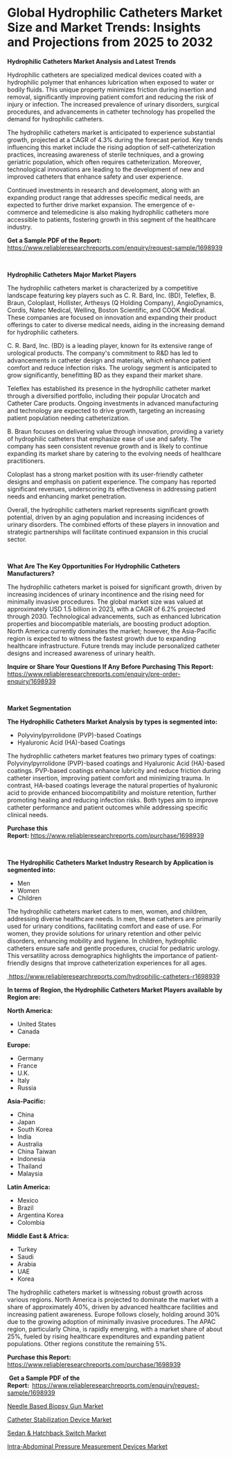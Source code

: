 <p><h1>Global Hydrophilic Catheters Market Size and Market Trends: Insights and Projections from 2025 to 2032</h1></p><p><strong>Hydrophilic Catheters Market Analysis and Latest Trends</strong></p>
<p><p>Hydrophilic catheters are specialized medical devices coated with a hydrophilic polymer that enhances lubrication when exposed to water or bodily fluids. This unique property minimizes friction during insertion and removal, significantly improving patient comfort and reducing the risk of injury or infection. The increased prevalence of urinary disorders, surgical procedures, and advancements in catheter technology has propelled the demand for hydrophilic catheters.</p><p>The hydrophilic catheters market is anticipated to experience substantial growth, projected at a CAGR of 4.3% during the forecast period. Key trends influencing this market include the rising adoption of self-catheterization practices, increasing awareness of sterile techniques, and a growing geriatric population, which often requires catheterization. Moreover, technological innovations are leading to the development of new and improved catheters that enhance safety and user experience.</p><p>Continued investments in research and development, along with an expanding product range that addresses specific medical needs, are expected to further drive market expansion. The emergence of e-commerce and telemedicine is also making hydrophilic catheters more accessible to patients, fostering growth in this segment of the healthcare industry.</p></p>
<p><strong>Get a Sample PDF of the Report:&nbsp;</strong> <a href="https://www.reliableresearchreports.com/enquiry/request-sample/1698939?utm_campaign=102&utm_medium=2&utm_source=Github&utm_content=ia&utm_term=09012025&utm_id=hydrophilic-catheters">https://www.reliableresearchreports.com/enquiry/request-sample/1698939</a></p>
<p>&nbsp;</p>
<p><strong>Hydrophilic Catheters Major Market Players</strong></p>
<p><p>The hydrophilic catheters market is characterized by a competitive landscape featuring key players such as C. R. Bard, Inc. (BD), Teleflex, B. Braun, Coloplast, Hollister, Arthesys (Q Holding Company), AngioDynamics, Cordis, Natec Medical, Wellinq, Boston Scientific, and COOK Medical. These companies are focused on innovation and expanding their product offerings to cater to diverse medical needs, aiding in the increasing demand for hydrophilic catheters.</p><p>C. R. Bard, Inc. (BD) is a leading player, known for its extensive range of urological products. The company's commitment to R&D has led to advancements in catheter design and materials, which enhance patient comfort and reduce infection risks. The urology segment is anticipated to grow significantly, benefitting BD as they expand their market share.</p><p>Teleflex has established its presence in the hydrophilic catheter market through a diversified portfolio, including their popular Urocatch and Catheter Care products. Ongoing investments in advanced manufacturing and technology are expected to drive growth, targeting an increasing patient population needing catheterization.</p><p>B. Braun focuses on delivering value through innovation, providing a variety of hydrophilic catheters that emphasize ease of use and safety. The company has seen consistent revenue growth and is likely to continue expanding its market share by catering to the evolving needs of healthcare practitioners.</p><p>Coloplast has a strong market position with its user-friendly catheter designs and emphasis on patient experience. The company has reported significant revenues, underscoring its effectiveness in addressing patient needs and enhancing market penetration.</p><p>Overall, the hydrophilic catheters market represents significant growth potential, driven by an aging population and increasing incidences of urinary disorders. The combined efforts of these players in innovation and strategic partnerships will facilitate continued expansion in this crucial sector.</p></p>
<p>&nbsp;</p>
<p><strong>What Are The Key Opportunities For Hydrophilic Catheters Manufacturers?</strong></p>
<p><p>The hydrophilic catheters market is poised for significant growth, driven by increasing incidences of urinary incontinence and the rising need for minimally invasive procedures. The global market size was valued at approximately USD 1.5 billion in 2023, with a CAGR of 6.2% projected through 2030. Technological advancements, such as enhanced lubrication properties and biocompatible materials, are boosting product adoption. North America currently dominates the market; however, the Asia-Pacific region is expected to witness the fastest growth due to expanding healthcare infrastructure. Future trends may include personalized catheter designs and increased awareness of urinary health.</p></p>
<p><strong>Inquire or Share Your Questions If Any Before Purchasing This Report:</strong> <a href="https://www.reliableresearchreports.com/enquiry/pre-order-enquiry/1698939?utm_campaign=102&utm_medium=2&utm_source=Github&utm_content=ia&utm_term=09012025&utm_id=hydrophilic-catheters">https://www.reliableresearchreports.com/enquiry/pre-order-enquiry/1698939</a></p>
<p>&nbsp;</p>
<p><strong>Market Segmentation</strong></p>
<p><strong>The Hydrophilic Catheters Market Analysis by types is segmented into:</strong></p>
<p><ul><li>Polyvinylpyrrolidone (PVP)-based Coatings</li><li>Hyaluronic Acid (HA)-based Coatings</li></ul></p>
<p><p>The hydrophilic catheters market features two primary types of coatings: Polyvinylpyrrolidone (PVP)-based coatings and Hyaluronic Acid (HA)-based coatings. PVP-based coatings enhance lubricity and reduce friction during catheter insertion, improving patient comfort and minimizing trauma. In contrast, HA-based coatings leverage the natural properties of hyaluronic acid to provide enhanced biocompatibility and moisture retention, further promoting healing and reducing infection risks. Both types aim to improve catheter performance and patient outcomes while addressing specific clinical needs.</p></p>
<p><strong>Purchase this Report:&nbsp;</strong><a href="https://www.reliableresearchreports.com/purchase/1698939?utm_campaign=102&utm_medium=2&utm_source=Github&utm_content=ia&utm_term=09012025&utm_id=hydrophilic-catheters">https://www.reliableresearchreports.com/purchase/1698939</a></p>
<p>&nbsp;</p>
<p><strong>The Hydrophilic Catheters Market Industry Research by Application is segmented into:</strong></p>
<p><ul><li>Men</li><li>Women</li><li>Children</li></ul></p>
<p><p>The hydrophilic catheters market caters to men, women, and children, addressing diverse healthcare needs. In men, these catheters are primarily used for urinary conditions, facilitating comfort and ease of use. For women, they provide solutions for urinary retention and other pelvic disorders, enhancing mobility and hygiene. In children, hydrophilic catheters ensure safe and gentle procedures, crucial for pediatric urology. This versatility across demographics highlights the importance of patient-friendly designs that improve catheterization experiences for all ages.</p></p>
<p><a href="https://www.reliableresearchreports.com/hydrophilic-catheters-r1698939?utm_campaign=102&utm_medium=2&utm_source=Github&utm_content=ia&utm_term=09012025&utm_id=hydrophilic-catheters">&nbsp;https://www.reliableresearchreports.com/hydrophilic-catheters-r1698939</a></p>
<p><strong>In terms of Region, the Hydrophilic Catheters Market Players available by Region are:</strong></p>
<p>
    <p> <strong> North America: </strong>
        <ul>
            <li>United States</li>
            <li>Canada</li>
        </ul>
        </p> 
    <p> <strong> Europe: </strong>
        <ul>
            <li>Germany</li>
            <li>France</li>
            <li>U.K.</li>
            <li>Italy</li>
            <li>Russia</li>
        </ul>
        </p> 
    <p> <strong> Asia-Pacific: </strong>
        <ul>
            <li>China</li>
            <li>Japan</li>
            <li>South Korea</li>
            <li>India</li>
            <li>Australia</li>
            <li>China Taiwan</li>
            <li>Indonesia</li>
            <li>Thailand</li>
            <li>Malaysia</li>
        </ul>
        </p> 
    <p> <strong> Latin America: </strong>
        <ul>
            <li>Mexico</li>
            <li>Brazil</li>
            <li>Argentina Korea</li>
            <li>Colombia</li>
        </ul>
        </p> 
    <p> <strong> Middle East & Africa: </strong>
        <ul>
            <li>Turkey</li>
            <li>Saudi</li>
            <li>Arabia</li>
            <li>UAE</li>
            <li>Korea</li>
        </ul>
    </p>
    </p>
<p><p>The hydrophilic catheters market is witnessing robust growth across various regions. North America is projected to dominate the market with a share of approximately 40%, driven by advanced healthcare facilities and increasing patient awareness. Europe follows closely, holding around 30% due to the growing adoption of minimally invasive procedures. The APAC region, particularly China, is rapidly emerging, with a market share of about 25%, fueled by rising healthcare expenditures and expanding patient populations. Other regions constitute the remaining 5%.</p></p>
<p><strong>Purchase this Report: </strong><a href="https://www.reliableresearchreports.com/purchase/1698939?utm_campaign=102&utm_medium=2&utm_source=Github&utm_content=ia&utm_term=09012025&utm_id=hydrophilic-catheters">https://www.reliableresearchreports.com/purchase/1698939</a></p>
<p>&nbsp;<strong>Get a Sample PDF of the Report:&nbsp;&nbsp;</strong><a href="https://www.reliableresearchreports.com/enquiry/request-sample/1698939?utm_campaign=102&utm_medium=2&utm_source=Github&utm_content=ia&utm_term=09012025&utm_id=hydrophilic-catheters">https://www.reliableresearchreports.com/enquiry/request-sample/1698939</a></p>
<p><strong></strong></p>
<p><p><a href="https://github.com/pearlinewhite4692/Market-Research-Report-List-1/blob/main/needle-based-biopsy-gun-market.md?utm_campaign=102&utm_medium=2&utm_source=Github&utm_content=ia&utm_term=09012025&utm_id=hydrophilic-catheters">Needle Based Biopsy Gun Market</a></p><p><a href="https://github.com/hillsmyung726/Market-Research-Report-List-1/blob/main/catheter-stabilization-device-market.md?utm_campaign=102&utm_medium=2&utm_source=Github&utm_content=ia&utm_term=09012025&utm_id=hydrophilic-catheters">Catheter Stabilization Device Market</a></p><p><a href="https://github.com/FlorianWolf90/Market-Research-Report-List-1/blob/main/sedan-hatchback-switch-market.md?utm_campaign=102&utm_medium=2&utm_source=Github&utm_content=ia&utm_term=09012025&utm_id=hydrophilic-catheters">Sedan & Hatchback Switch Market</a></p><p><a href="https://github.com/NargisHussain75/Market-Research-Report-List-1/blob/main/intra-abdominal-pressure-measurement-devices-market.md?utm_campaign=102&utm_medium=2&utm_source=Github&utm_content=ia&utm_term=09012025&utm_id=hydrophilic-catheters">Intra-Abdominal Pressure Measurement Devices Market</a></p></p>